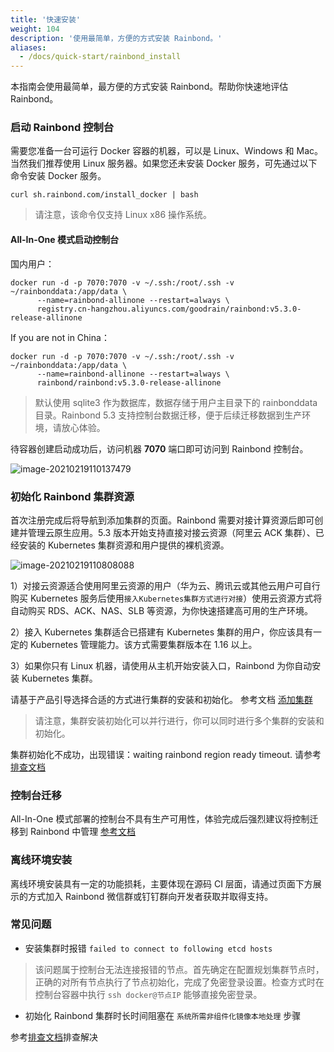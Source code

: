 ```yaml
---
title: '快速安装'
weight: 104
description: '使用最简单，方便的方式安装 Rainbond。'
aliases:
  - /docs/quick-start/rainbond_install
---
```


本指南会使用最简单，最方便的方式安装 Rainbond。帮助你快速地评估 Rainbond。

### 启动 Rainbond 控制台

需要您准备一台可运行 Docker 容器的机器，可以是 Linux、Windows 和 Mac。当然我们推荐使用 Linux 服务器。如果您还未安装 Docker 服务，可先通过以下命令安装 Docker 服务。

```
curl sh.rainbond.com/install_docker | bash
```

> 请注意，该命令仅支持 Linux x86 操作系统。

#### All-In-One 模式启动控制台

国内用户：

```
docker run -d -p 7070:7070 -v ~/.ssh:/root/.ssh -v ~/rainbonddata:/app/data \
      --name=rainbond-allinone --restart=always \
      registry.cn-hangzhou.aliyuncs.com/goodrain/rainbond:v5.3.0-release-allinone
```

If you are not in China：

```
docker run -d -p 7070:7070 -v ~/.ssh:/root/.ssh -v ~/rainbonddata:/app/data \
      --name=rainbond-allinone --restart=always \
      rainbond/rainbond:v5.3.0-release-allinone
```

> 默认使用 sqlite3 作为数据库，数据存储于用户主目录下的 rainbonddata 目录。Rainbond 5.3 支持控制台数据迁移，便于后续迁移数据到生产环境，请放心体验。

待容器创建启动成功后，访问机器 <b>7070</b> 端口即可访问到 Rainbond 控制台。

![image-20210219110137479](https://static.goodrain.com/images/5.3/regist.png)

### 初始化 Rainbond 集群资源

首次注册完成后将导航到添加集群的页面。Rainbond 需要对接计算资源后即可创建并管理云原生应用。5.3 版本开始支持直接对接云资源（阿里云 ACK 集群）、已经安装的 Kubernetes 集群资源和用户提供的裸机资源。

![image-20210219110808088](https://static.goodrain.com/images/5.3/add-cluster.png)

1）对接云资源适合使用阿里云资源的用户（华为云、腾讯云或其他云用户可自行购买 Kubernetes 服务后使用`接入Kubernetes集群方式进行对接`）使用云资源方式将自动购买 RDS、ACK、NAS、SLB 等资源，为你快速搭建高可用的生产环境。

2）接入 Kubernetes 集群适合已搭建有 Kubernetes 集群的用户，你应该具有一定的 Kubernetes 管理能力。该方式需要集群版本在 1.16 以上。

3）如果你只有 Linux 机器，请使用从主机开始安装入口，Rainbond 为你自动安装 Kubernetes 集群。

请基于产品引导选择合适的方式进行集群的安装和初始化。 参考文档 [添加集群](/docs/user-operations/cluster-manage/add-cluster/)

> 请注意，集群安装初始化可以并行进行，你可以同时进行多个集群的安装和初始化。

集群初始化不成功，出现错误：waiting rainbond region ready timeout. 请参考[排查文档](/docs/user-operations/cluster-manage/check/)

### 控制台迁移

All-In-One 模式部署的控制台不具有生产可用性，体验完成后强烈建议将控制迁移到 Rainbond 中管理 [参考文档](/docs/user-operations/ha-deploy/console-recover/)

### 离线环境安装

离线环境安装具有一定的功能损耗，主要体现在源码 CI 层面，请通过页面下方展示的方式加入 Rainbond 微信群或钉钉群向开发者获取并取得支持。

### 常见问题

- 安装集群时报错 `failed to connect to following etcd hosts`

> 该问题属于控制台无法连接报错的节点。首先确定在配置规划集群节点时，正确的对所有节点执行了节点初始化，完成了免密登录设置。检查方式时在控制台容器中执行 `ssh docker@节点IP` 能够直接免密登录。

- 初始化 Rainbond 集群时长时间阻塞在 `系统所需非组件化镜像本地处理` 步骤

参考[排查文档](/docs/user-operations/cluster-manage/check/)排查解决
